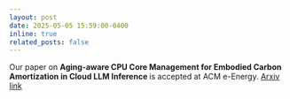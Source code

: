 ```yaml
---
layout: post
date: 2025-05-05 15:59:00-0400
inline: true
related_posts: false
---
```


Our paper on  <strong> Aging-aware CPU Core Management for Embodied Carbon
Amortization in Cloud LLM Inference </strong> is accepted at ACM e-Energy.  [Arxiv link](https://arxiv.org/pdf/2501.15829)
